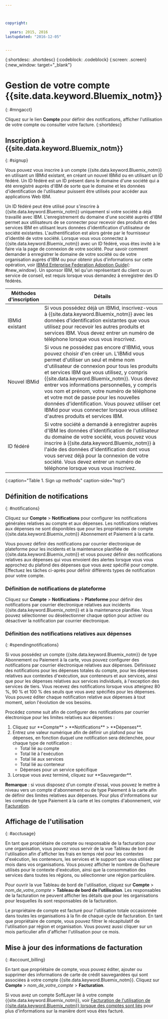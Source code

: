```yaml
---



copyright:

  years: 2015, 2016
lastupdated: "2016-12-05"  


---
```


{:shortdesc: .shortdesc}
{:codeblock: .codeblock}
{:screen: .screen}
{:new_window: target="_blank"}

# Gestion de votre compte {{site.data.keyword.Bluemix_notm}}
{: #mngacct}

Cliquez sur le lien **Compte** pour définir des notifications, afficher l'utilisation de votre compte ou consulter votre facture.
{:shortdesc}

## Inscription à {{site.data.keyword.Bluemix_notm}}
{: #signup}

Vous pouvez vous inscrire à un compte {{site.data.keyword.Bluemix_notm}} en utilisant un IBMid existant, en créant un nouvel IBMid ou en utilisant un ID fédéré. Un ID fédéré est un ID présent dans le domaine d'une société qui a été enregistré auprès d'IBM de sorte que le domaine et les données d'identification de l'utilisateur puissent être utilisés pour accéder aux applications Web IBM.  

Un ID fédéré peut être utilisé pour s'inscrire à {{site.data.keyword.Bluemix_notm}} uniquement si votre société a déjà travaillé avec IBM.  L'enregistrement du domaine d'une société auprès d'IBM permet aux utilisateurs de se connecter pour recevoir des produits et des services IBM en utilisant leurs données d'identification d'utilisateur de société existantes. L'authentification est alors gérée par le fournisseur d'identité de votre société. Lorsque vous vous connectez à {{site.data.keyword.Bluemix_notm}} avec un ID fédéré, vous êtes invité à le faire via la page de connexion de votre société. Pour savoir comment demander à enregistrer le domaine de votre société ou de votre organisation auprès d'IBM ou pour obtenir plus d'informations sur cette opération, voir [IBMid Enterprise Federation Adoption Guide](https://ibm.box.com/v/IBMid-Federation-Guide){: #new_window}. Un sponsor IBM, tel qu'un représentant du client ou un service de conseil, est requis lorsque vous demandez à enregistrer des ID fédérés.

| Méthodes d'inscription | Détails |    
|-----------------|---------|
|IBMid existant | Si vous possédez déjà un IBMid, inscrivez-vous à {{site.data.keyword.Bluemix_notm}} avec les données d'identification existantes que vous utilisez pour recevoir les autres produits et services IBM. Vous devez entrer un numéro de téléphone lorsque vous vous inscrivez. |
|Nouvel IBMid | Si vous ne possédez pas encore d'IBMid, vous pouvez choisir d'en créer un. L'IBMid vous permet d'utiliser un seul et même nom d'utilisateur de connexion pour tous les produits et services IBM que vous utilisez, y compris {{site.data.keyword.Bluemix_notm}}. Vous devez entrer vos informations personnelles, y compris vos nom et prénom, votre numéro de téléphone et votre mot de passe pour les nouvelles données d'identification. Vous pouvez utiliser cet IBMid pour vous connecter lorsque vous utilisez d'autres produits et services IBM.  |
|ID fédéré | Si votre société a demandé à enregistrer auprès d'IBM les données d'identification de l'utilisateur du domaine de votre société, vous pouvez vous inscrire à {{site.data.keyword.Bluemix_notm}} à l'aide des données d'identification dont vous vous servez déjà pour la connexion de votre société. Vous devez entrer un numéro de téléphone lorsque vous vous inscrivez. |
{:caption="Table 1. Sign up methods" caption-side="top"}

## Définition de notifications
{: #notifications}

Cliquez sur **Compte** &gt; **Notifications** pour configurer les notifications générales relatives au compte
et aux dépenses. Les notifications relatives aux dépenses ne sont disponibles que pour les propriétaires de compte {{site.data.keyword.Bluemix_notm}} Abonnement et Paiement à la carte.

Vous pouvez définir des notifications par courrier électronique de plateforme pour les incidents et la maintenance planifiée de {{site.data.keyword.Bluemix_notm}} et vous pouvez définir des notifications relatives aux dépenses qui vous envoient des alertes lorsque vous vous approchez du plafond des dépenses que vous avez spécifié pour compte. Effectuez les tâches ci-après pour définir différents types de notification pour votre compte.

### Définition de notifications de plateforme

Cliquez sur **Compte** &gt; **Notifications** &gt; **Plateforme** pour définir des
notifications par courrier électronique relatives aux incidents {{site.data.keyword.Bluemix_notm}} et à la maintenance planifiée. Vous pouvez sélectionner ou désélectionner chaque option pour activer ou désactiver la notification par courrier électronique.

### Définition des notifications relatives aux dépenses
{: #spendingnotifications}

Si vous possédez un compte {{site.data.keyword.Bluemix_notm}} de type Abonnement ou Paiement à la carte, vous pouvez configurer des notifications par courrier électronique relatives aux dépenses. Définissez des notifications pour les dépenses totales du compte, pour les dépenses relatives aux contextes
d'exécution, aux conteneurs et aux services, ainsi que pour les dépenses relatives aux services individuels, à l'exception des services de tiers. Vous recevez des
notifications lorsque vous atteignez 80 %, 90 % et 100 % des seuils que vous avez spécifiés pour les dépenses. Vous pouvez éditer chaque notification
relative aux dépenses à tout moment, selon l'évolution de vos besoins.

Procédez comme suit afin de configurer des notifications par courrier électronique pour les limites relatives aux dépenses :

<ol>
<li>Cliquez sur **Compte** &gt; **Notifications** &gt; **Dépenses**.</li>
<li>Entrez une valeur numérique afin de définir un plafond pour les dépenses, en fonction duquel une notification sera déclenchée, pour chaque type de notification :<br />
<ul>
<li>Total lié au compte</li>
<li>Total lié à l'exécution</li>
<li>Total lié aux services</li>
<li>Total lié au conteneur</li>
<li>Dépenses pour un service spécifique</li>
</ul>
</li>
<li>Lorsque vous avez terminé, cliquez sur **Sauvegarder**.</li>
</ol>

**Remarque** : si vous disposez d'un compte d'essai, vous pouvez le mettre à niveau vers un compte d'abonnement ou de type Paiement
à la
carte afin de définir des limites relatives aux dépenses. Pour plus d'informations sur les comptes de type Paiement à la carte et les comptes d'abonnement,
voir
[Facturation](/docs/pricing/index.html#pay-accounts).

## Affichage de l'utilisation
{: #acctusage}

En tant que propriétaire de compte ou responsable de la facturation pour une organisation, vous pouvez vous servir de la vue Tableau de bord de l'utilisation afin d'afficher les
frais en temps réel pour les contextes d'exécution, les conteneurs, les services et le support que vous utilisez par mois dans vos
organisations. Vous pouvez afficher le nombre de Go/heure utilisés pour le contexte d'exécution, ainsi que la consommation des services dans toutes les
régions, ou sélectionner une région particulière.

Pour ouvrir la vue Tableau de bord de l'utilisation, cliquez sur **Compte** &gt; *nom_de_votre_compte* &gt;
**Tableau de bord de l'utilisation**. Les responsables de la facturation ne peuvent afficher les détails que pour les organisations pour lesquelles ils sont responsables de la
facturation.

Le propriétaire de compte est facturé pour l'utilisation totale occasionnée dans toutes les organisations à la fin de chaque cycle de
facturation. En tant que propriétaire de compte, vous pouvez filtrer le récapitulatif de l'utilisation par région et organisation. Vous pouvez aussi
cliquer sur un mois
particulier afin d'afficher l'utilisation pour ce mois.

## Mise à jour des informations de facturation
{: #account_billing}

En tant que propriétaire de compte, vous pouvez éditer, ajouter ou supprimer des informations de carte de crédit sauvegardées qui sont associées à
votre compte {{site.data.keyword.Bluemix_notm}}. Cliquez sur **Compte** &gt; *nom_de_votre_compte* &gt;
**Facturation**.

Si vous avez un compte SoftLayer lié à votre compte {{site.data.keyword.Bluemix_notm}}, voir
[Facturation de l'utilisation de {{site.data.keyword.Bluemix_notm}} lorsque des comptes sont liés](/docs/admin/softlayerlink.html#bill_usage)
pour plus d'informations sur la manière dont vous êtes facturé.
